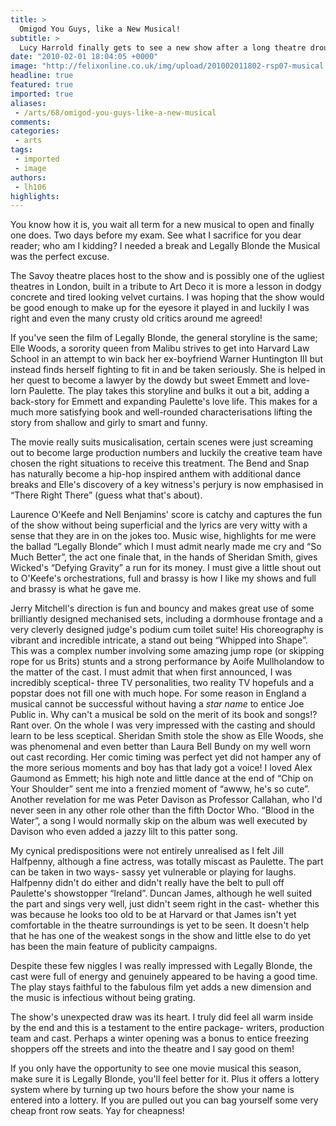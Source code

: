 ```yaml
---
title: >
  Omigod You Guys, like a New Musical!
subtitle: >
  Lucy Harrold finally gets to see a new show after a long theatre drought and luckily it's a rather awesome choice
date: "2010-02-01 18:04:05 +0000"
image: "http://felixonline.co.uk/img/upload/201002011802-rsp07-musical.jpg"
headline: true
featured: true
imported: true
aliases:
 - /arts/68/omigod-you-guys-like-a-new-musical
comments:
categories:
 - arts
tags:
 - imported
 - image
authors:
 - lh106
highlights:
---
```


You know how it is, you wait all term for a new musical to open and finally one does. Two days before my exam. See what I sacrifice for you dear reader; who am I kidding? I needed a break and Legally Blonde the Musical was the perfect excuse.

The Savoy theatre places host to the show and is possibly one of the ugliest theatres in London, built in a tribute to Art Deco it is more a lesson in dodgy concrete and tired looking velvet curtains. I was hoping that the show would be good enough to make up for the eyesore it played in and luckily I was right and even the many crusty old critics around me agreed!

If you've seen the film of Legally Blonde, the general storyline is the same; Elle Woods, a sorority queen from Malibu strives to get into Harvard Law School in an attempt to win back her ex-boyfriend Warner Huntington III but instead finds herself fighting to fit in and be taken seriously. She is helped in her quest to become a lawyer by the dowdy but sweet Emmett and love-lorn Paulette. The play takes this storyline and bulks it out a bit, adding a back-story for Emmett and expanding Paulette's love life. This makes for a much more satisfying book and well-rounded characterisations lifting the story from shallow and girly to smart and funny.

The movie really suits musicalisation, certain scenes were just screaming out to become large production numbers and luckily the creative team have chosen the right situations to receive this treatment. The Bend and Snap has naturally become a hip-hop inspired anthem with additional dance breaks and Elle's discovery of a key witness's perjury is now emphasised in “There Right There” (guess what that's about).

Laurence O'Keefe and Nell Benjamins' score is catchy and captures the fun of the show without being superficial and the lyrics are very witty with a sense that they are in on the jokes too. Music wise, highlights for me were the ballad “Legally Blonde” which I must admit nearly made me cry and “So Much Better”, the act one finale that, in the hands of Sheridan Smith, gives Wicked's “Defying Gravity” a run for its money. I must give a little shout out to O'Keefe's orchestrations, full and brassy is how I like my shows and full and brassy is what he gave me.

Jerry Mitchell's direction is fun and bouncy and makes great use of some brilliantly designed mechanised sets, including a dormhouse frontage and a very cleverly designed judge's podium cum toilet suite! His choreography is vibrant and incredible intricate, a stand out being “Whipped into Shape”. This was a complex number involving some amazing jump rope (or skipping rope for us Brits) stunts and a strong performance by Aoife Mullholandow to the matter of the cast. I must admit that when first announced, I was incredibly sceptical- three TV personalities, two reality TV hopefuls and a popstar does not fill one with much hope. For some reason in England a musical cannot be successful without having a *star name* to entice Joe Public in. Why can't a musical be sold on the merit of its book and songs!? Rant over. On the whole I was very impressed with the casting and should learn to be less sceptical. Sheridan Smith stole the show as Elle Woods, she was phenomenal and even better than Laura Bell Bundy on my well worn out cast recording. Her comic timing was perfect yet did not hamper any of the more serious moments and boy has that lady got a voice! I loved Alex Gaumond as Emmett; his high note and little dance at the end of “Chip on Your Shoulder” sent me into a frenzied moment of “awww, he's so cute”. Another revelation for me was Peter Davison as Professor Callahan, who I'd never seen in any other role other than the fifth Doctor Who. “Blood in the Water”, a song I would normally skip on the album was well executed by Davison who even added a jazzy lilt to this patter song.

My cynical predispositions were not entirely unrealised as I felt Jill Halfpenny, although a fine actress, was totally miscast as Paulette. The part can be taken in two ways- sassy yet vulnerable or playing for laughs. Halfpenny didn't do either and didn't really have the belt to pull off Paulette's showstopper “Ireland”. Duncan James, although he well suited the part and sings very well, just didn't seem right in the cast- whether this was because he looks too old to be at Harvard or that James isn't yet comfortable in the theatre surroundings is yet to be seen. It doesn't help that he has one of the weakest songs in the show and little else to do yet has been the main feature of publicity campaigns.

Despite these few niggles I was really impressed with Legally Blonde, the cast were full of energy and genuinely appeared to be having a good time. The play stays faithful to the fabulous film yet adds a new dimension and the music is infectious without being grating.

The show's unexpected draw was its heart. I truly did feel all warm inside by the end and this is a testament to the entire package- writers, production team and cast. Perhaps a winter opening was a bonus to entice freezing shoppers off the streets and into the theatre and I say good on them!

If you only have the opportunity to see one movie musical this season, make sure it is Legally Blonde, you'll feel better for it. Plus it offers a lottery system where by turning up two hours before the show your name is entered into a lottery. If you are pulled out you can bag yourself some very cheap front row seats. Yay for cheapness!
